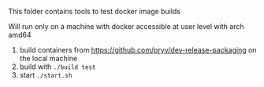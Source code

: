 This folder contains tools to test docker image builds

Will run only on a machine with docker accessible at user level with arch amd64

1. build containers from https://github.com/pryv/dev-release-packaging on the local machine
2. build with `./build test`
3. start `./start.sh`


